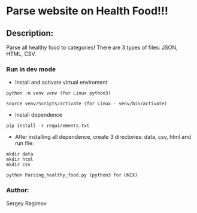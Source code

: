 # Parse website on Health Food!!!
## Description:
Parse all healthy food to categories!
There are 3 types of files: JSON, HTML, CSV.


### Run in dev mode
* Install and activate virtual enviroment
```
python -m venv venv (for Linux python3)

source venv/Scripts/activate (for Linux - venv/bin/activate)
```

* Install dependence
```
pip install -r requirements.txt
``` 

* After installing all dependence, create 3 directories: data, csv, html and run file:
```
mkdir data
mkdir html
mkdir csv

python Parsing_healthy_food.py (python3 for UNIX)
```

### Author:
Sergey Ragimov